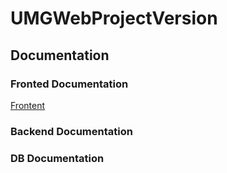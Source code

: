# UMGWebProjectVersion

## Documentation

### Fronted Documentation
[Frontent](https://github.com/JTuyuc7/UMGWebProjectVersion/blob/master/frontenddrivexport/README.md)

### Backend Documentation

### DB Documentation
